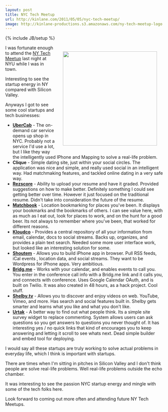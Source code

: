 ```yaml
---
layout: post
title: NYC Tech Meetup
url: http://kinlane.com/2011/05/05/nyc-tech-meetup/
image: http://kinlane-productions.s3.amazonaws.com/ny-tech-meetup-logo.png
---
```

{% include JB/setup %}
<p>
     <img style="padding: 20px;" src="http://kinlane-productions.s3.amazonaws.com/ny-tech-meetup-logo.png"  width="300" align="right" />I was fortunate enough to attend the <a title="NY Tech Meetup" href="http://www.meetup.com/ny-tech/">NY Tech Meetup</a> last night at NYU while I was in town.
</p>

<p>
     Interesting to see the startup energy in NY compared with Silicon Valley.
</p>

<p>
     Anyways I got to see some cool startups and tech businesses:
</p>
<ul class="mainlist">
     <li>
          <strong><a title="UberCab" href="http://itunes.apple.com/us/app/ubercab/id368677368?mt=8#">UberCab</a></strong> - The on-demand car service opens up shop in NYC. Probably not a service I'd use a lot, but I like they way the intelligently used IPhone and Mapping to solve a real-life problem.
     </li>
     <li>
          <strong>Clique</strong> - Simple dating site, just within your social circles. The application was nice and simple, and really used social in an intelligent way. Had matchmaking features, and tackled online dating in a very safe way.
     </li>
     <li>
          <strong><a title="Rezscore" href="http://rezscore.com/">Rezscore</a></strong> - Ability to upload your resume and have it graded. Provided suggestions on how to make better. Definitely something I could see getting better over time. However it just focused on the traditional resume. Didn't take into consideration the future of the resume.
     </li>
     <li>
          <strong><a title="Matchbook" href="http://matchbookit.com/">Matchbook</a></strong> - Location bookmarking for places you've been. It displays your bookmarks and the bookmarks of others. I can see value here, with as much as I eat out, look for places to work, and on the hunt for a good beer. Its not always to remember where you've been, that worked for different reasons.
     </li>
     <li>
          <strong><a title="Kloudco" href="http://kloud.co/">Kloudco</a></strong> - Provides a central repository of all your information from email, calendar, docs to social streams. Backs up, organizes, and provides a plain text search. Needed some more user interface work, but looked like an interesting solution for some.
     </li>
     <li>
          <strong><a title="Shoutem" href="http://www.shoutem.com/">Shoutem</a></strong> - Allows you to build iPhone app in browser. Pull RSS feeds, iCal events , location data, and social streams. They want to be Wordpress for iPhone apps. Very ambitious.
     </li>
     <li>
          <strong><a title="Bridg.me" href="http://bridg.me/">Bridg.me</a></strong> - Works with your calendar, and enables events to call you. You enter in the conference call info with a Bridg.me link and it calls you, and connects with conference. Uses Google Calendar OAuth, and is built on Twilio. It was also created in 48 hours, as a hack project. Cool stuff.
     </li>
     <li>
          <strong><a title="Shelby.tv" href="http://shelby.tv/">Shelby.tv</a></strong> - Allows you to discover and enjoy videos on web. YouTube, Vimeo, and more. Has search and social features built in. Shelby gets smarter and learns what you like and what you don't like.
     </li>
     <li>
          <strong><a title="Urtak" href="http://urtak.com/">Urtak</a></strong> - A better way to find out what people think. Its a simple site survey widget to replace commenting. System allows users can ask questions so you get answers to questions you never thought of. It has interesting yes / no quick links that kind of encourages you to keep answering and letting it scroll to see whats next. Dead simple builder and embed tool for deploying.
     </li>
</ul>
<p>
     I would say all these startups are truly working to solve actual problems in everyday life, which I think is important with startups.
</p>

<p>
     There are times when I'm sitting in pitches in Silicon Valley and I don't think people are solve real-life problems. Well real-life problems outside the echo chamber.
</p>

<p>
     It was interesting to see the passion NYC startup energy and mingle with some of the tech folks here.
</p>

<p>
     Look forward to coming out more often and attending future NY Tech Meetups.
</p>